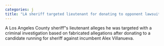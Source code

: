 ```yaml
---
categories: j
title: "LA sheriff targeted lieutenant for donating to opponent lawsuit says"
---
```

A Los Angeles County sheriff"s lieutenant alleges he was targeted with a criminal investigation based on fabricated allegations after donating to a candidate running for sheriff against incumbent Alex Villanueva.